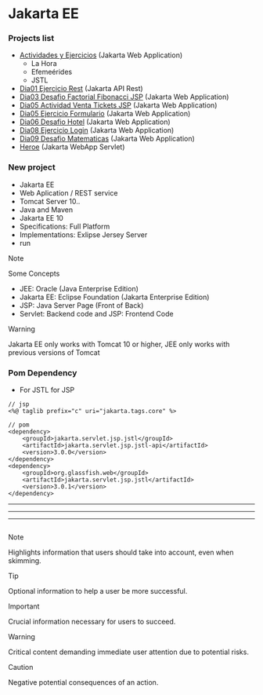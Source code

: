 # Jakarta EE

### Projects list
- [Actividades y Ejercicios](https://github.com/TheNefelin/TalentoDigital_Java_2024/tree/main/M5/Actividades) (Jakarta Web Application)
    * La Hora
    * Efemeérides
    * JSTL
- [Dia01 Ejercicio Rest](https://github.com/TheNefelin/TalentoDigital_Java_2024/tree/main/M5/Dia01_Demo) (Jakarta API Rest)
- [Dia03 Desafio Factorial Fibonacci JSP](https://github.com/TheNefelin/TalentoDigital_Java_2024/tree/main/M5/Dia03_DesafioJSP) (Jakarta Web Application)
- [Dia05 Actividad Venta Tickets JSP](https://github.com/TheNefelin/TalentoDigital_Java_2024/tree/main/M5/Dia05_Actividad_Venta_Tickets) (Jakarta Web Application)
- [Dia05 Ejercicio Formulario](https://github.com/TheNefelin/TalentoDigital_Java_2024/tree/main/M5/Dia05_Ejercicio_Formulario) (Jakarta Web Application)
- [Dia06 Desafio Hotel](https://github.com/TheNefelin/TalentoDigital_Java_2024/tree/main/M5/Dia06_Desafio_Hotel) (Jakarta Web Application)
- [Dia08 Ejercicio Login](https://github.com/TheNefelin/TalentoDigital_Java_2024/tree/main/M5/Dia08_Ejercicio_Login) (Jakarta Web Application)
- [Dia09 Desafio Matematicas](https://github.com/TheNefelin/TalentoDigital_Java_2024/tree/main/M5/Dia09_Desafio_Matematicas) (Jakarta Web Application)
- [Heroe](https://github.com/TheNefelin/TalentoDigital_Java_2024/tree/main/M5/Heroe) (Jakarta WebApp Servlet)

### New project
- Jakarta EE
- Web Aplication / REST service
- Tomcat Server 10..
- Java and Maven
- Jakarta EE 10
- Specifications: Full Platform
- Implementations: Exlipse Jersey Server
- run

> [!NOTE]
> Some Concepts
* JEE: Oracle (Java Enterprise Edition)
* Jakarta EE: Eclipse Foundation (Jakarta Enterprise Edition)
* JSP: Java Server Page (Front of Back)
* Servlet: Backend code and JSP: Frontend Code

> [!WARNING]
> Jakarta EE only works with Tomcat 10 or higher, JEE only works with previous versions of Tomcat

### Pom Dependency
* For JSTL for JSP
```
// jsp
<%@ taglib prefix="c" uri="jakarta.tags.core" %>

// pom
<dependency>
    <groupId>jakarta.servlet.jsp.jstl</groupId>
    <artifactId>jakarta.servlet.jsp.jstl-api</artifactId>
    <version>3.0.0</version>
</dependency>
<dependency>
    <groupId>org.glassfish.web</groupId>
    <artifactId>jakarta.servlet.jsp.jstl</artifactId>
    <version>3.0.1</version>
</dependency>
```

<hr>
<hr>
<hr>

```
```

> [!NOTE]  
> Highlights information that users should take into account, even when skimming.

> [!TIP]
> Optional information to help a user be more successful.

> [!IMPORTANT]  
> Crucial information necessary for users to succeed.

> [!WARNING]  
> Critical content demanding immediate user attention due to potential risks.

> [!CAUTION]
> Negative potential consequences of an action.